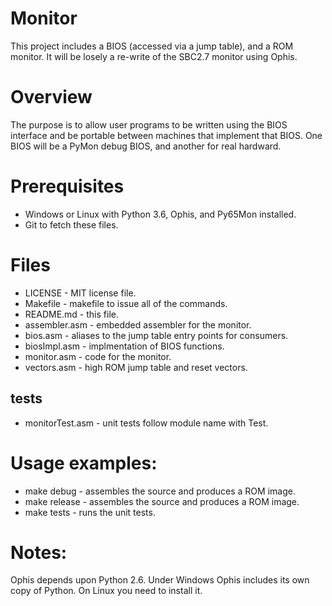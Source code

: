 # Monitor
This project includes a BIOS (accessed via a jump table), and a ROM monitor.
It will be losely a re-write of the SBC2.7 monitor using Ophis.

Overview
======
The purpose is to allow user programs to be written using the BIOS interface
and be portable between machines that implement that BIOS. One BIOS will be
a PyMon debug BIOS, and another for real hardward.

Prerequisites
======
* Windows or Linux with Python 3.6, Ophis, and Py65Mon installed.
* Git to fetch these files.

Files
======
* LICENSE - MIT license file.
* Makefile - makefile to issue all of the commands.
* README.md - this file.
* assembler.asm - embedded assembler for the monitor.
* bios.asm - aliases to the jump table entry points for consumers.
* biosImpl.asm - implmentation of BIOS functions.
* monitor.asm - code for the monitor.
* vectors.asm - high ROM jump table and reset vectors.
## tests
* monitorTest.asm - unit tests follow module name with Test.

Usage examples:
======
* make debug - assembles the source and produces a ROM image.
* make release - assembles the source and produces a ROM image.
* make tests - runs the unit tests.

Notes:
======
Ophis depends upon Python 2.6. Under Windows Ophis includes its own copy of
Python. On Linux you need to install it.
